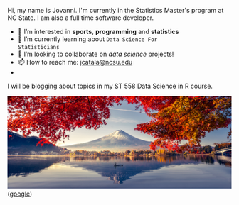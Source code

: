 Hi, my name is Jovanni. I'm currently in the Statistics Master's program at NC State. I am also a full time software developer.

- 👀 I’m interested in __sports__, __programming__ and __statistics__
- 🌱 I’m currently learning about <code>Data Science For Statisticians</code>
- 💞️ I’m looking to collaborate on _data science_ projects!
- 📫 How to reach me: jcatala@ncsu.edu
-
I will be blogging about topics in my ST 558 Data Science in R course.

![Image](Landscape-Color.jpg)
([google](https://www.google.com/?client=safari))

